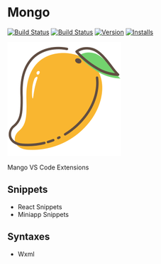 # Mongo

[![Build Status](https://travis-ci.org/SevenFresh/mango.svg?branch=master)](https://travis-ci.org/SevenFresh/mango)
[![Build Status](https://dev.azure.com/sevenfresh/mango/_apis/build/status/SevenFresh.mango?branchName=master)](https://dev.azure.com/sevenfresh/mango/_build/latest?definitionId=1&branchName=master)
[![Version](https://vsmarketplacebadge.apphb.com/version/sevenfresh.mango.svg)](https://marketplace.visualstudio.com/items?itemName=sevenfresh.mango)
[![Installs](https://vsmarketplacebadge.apphb.com/installs-short/sevenfresh.mango.svg)](https://marketplace.visualstudio.com/items?itemName=sevenfresh.mango)

![](./media/logo.svg)

Mango VS Code Extensions

## Snippets

- React Snippets
- Miniapp Snippets

## Syntaxes

- Wxml
